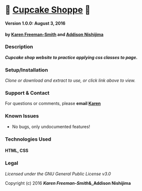 # :cake: [Cupcake Shoppe](http://karenfreemansmith.github.io/cupcakeshoppe) :cake:

__Version 1.0.0: August 3, 2016__
#### by [Karen Freeman-Smith](http://karenfreemansmith.github.io) and [Addison Nishijima](https://github.com/AddisonNishijima)

### Description
__*Cupcake shop website to practice applying css classes to page.*__

### Setup/Installation
*Clone or download and extract to use, or click link above to view.*

### Support & Contact
For questions or comments, please __email [Karen](karenfreemansmith@gmail.com)__

### Known Issues
* No bugs, only undocumented features!

### Technologies Used
#### HTML, CSS

### Legal
*Licensed under the GNU General Public License v3.0*

Copyright (c) 2016 **_Karen Freeman-Smith_&_Addison Nishijima**
